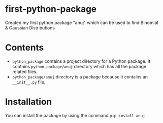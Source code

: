 # first-python-package
Created my first python package "anuj" which can be used to find Binomial &amp; Gaussian Distributions

# Contents
* `python_package` contains a project directory for a Python package. It contains `python_package/anuj` directory which has all the package related files.
* `python_package/anuj` directory is a package because it contains an `__init__.py` file.

# Installation
You can install the package by using the command `pip install anuj`

